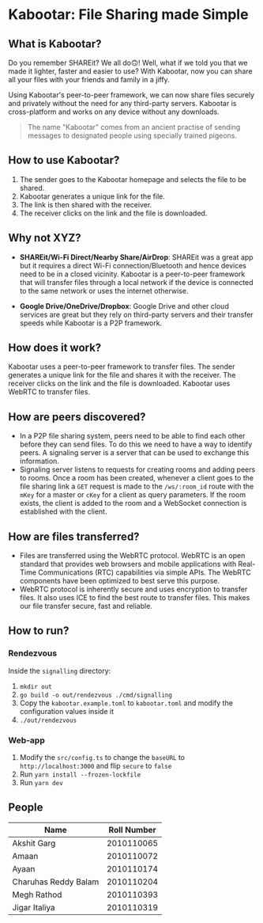 # Kabootar: File Sharing made Simple

## What is Kabootar?

Do you remember SHAREit? We all do🙃! Well, what if we told you that we made it
lighter, faster and easier to use? With Kabootar, now you can share all your
files with your friends and family in a jiffy.

Using Kabootar's peer-to-peer framework, we can now share files securely and
privately without the need for any third-party servers. Kabootar is
cross-platform and works on any device without any downloads.

> The name "Kabootar" comes from an ancient practise of sending messages to
> designated people using specially trained pigeons.

## How to use Kabootar?

1. The sender goes to the Kabootar homepage and selects the file to be shared.
2. Kabootar generates a unique link for the file.
3. The link is then shared with the receiver.
4. The receiver clicks on the link and the file is downloaded.

## Why not XYZ?

- **SHAREit/Wi-Fi Direct/Nearby Share/AirDrop**: SHAREit was a great app but it
  requires a direct Wi-Fi connection/Bluetooth and hence devices need to be in a
  closed vicinity. Kabootar is a peer-to-peer framework that will transfer files
  through a local network if the device is connected to the same network or uses
  the internet otherwise.

- **Google Drive/OneDrive/Dropbox**: Google Drive and other cloud services are
  great but they rely on third-party servers and their transfer speeds while
  Kabootar is a P2P framework.

## How does it work?

Kabootar uses a peer-to-peer framework to transfer files. The sender generates a
unique link for the file and shares it with the receiver. The receiver clicks on
the link and the file is downloaded. Kabootar uses WebRTC to transfer files.

## How are peers discovered?

- In a P2P file sharing system, peers need to be able to find each other before
  they can send files. To do this we need to have a way to identify peers. A
  signaling server is a server that can be used to exchange this information.
- Signaling server listens to requests for creating rooms and adding peers to
  rooms. Once a room has been created, whenever a client goes to the file
  sharing link a `GET` request is made to the `/ws/:room_id` route with the
  `mKey` for a master or `cKey` for a client as query parameters. If the room
  exists, the client is added to the room and a WebSocket connection is
  established with the client.

## How are files transferred?

- Files are transferred using the WebRTC protocol. WebRTC is an open standard
  that provides web browsers and mobile applications with Real-Time
  Communications (RTC) capabilities via simple APIs. The WebRTC components have
  been optimized to best serve this purpose.
- WebRTC protocol is inherently secure and uses encryption to transfer files. It
  also uses ICE to find the best route to transfer files. This makes our file
  transfer secure, fast and reliable.

## How to run?

### Rendezvous

Inside the `signalling` directory:

1. `mkdir out`
1. `go build -o out/rendezvous ./cmd/signalling`
1. Copy the `kabootar.example.toml` to `kabootar.toml` and modify the
   configuration values inside it
1. `./out/rendezvous`

### Web-app

1. Modify the `src/config.ts` to change the `baseURL` to `http://localhost:3000`
   and flip `secure` to `false`
1. Run `yarn install --frozen-lockfile`
1. Run `yarn dev`

## People

| Name                 | Roll Number |
| -------------------- | ----------- |
| Akshit Garg          | 2010110065  |
| Amaan                | 2010110072  |
| Ayaan                | 2010110174  |
| Charuhas Reddy Balam | 2010110204  |
| Megh Rathod          | 2010110393  |
| Jigar Italiya        | 2010110319  |

